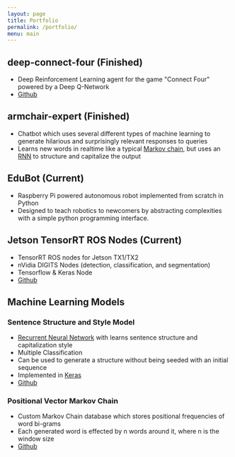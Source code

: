 ```yaml
---
layout: page
title: Portfolio
permalink: /portfolio/
menu: main
---
```


## deep-connect-four (Finished)
- Deep Reinforcement Learning agent for the game "Connect Four" powered by a Deep Q-Network
- [Github][deep-connect-four]

## armchair-expert (Finished)
- Chatbot which uses several different types of machine learning to generate hilarious and surprisingly relevant responses to queries
- Learns new words in realtime like a typical [Markov chain][markov-chain], but uses an [RNN][rnn] to structure and capitalize the output

## EduBot (Current)
- Raspberry Pi powered autonomous robot implemented from scratch in Python
- Designed to teach robotics to newcomers by abstracting complexities with a simple python programming interface.

## Jetson TensorRT ROS Nodes (Current)
- TensorRT ROS nodes for Jetson TX1/TX2
- nVidia DIGITS Nodes (detection, classification, and segmentation)
- Tensorflow & Keras Node
- [Github][ros-jetson-tensorrt]

## Machine Learning Models
### Sentence Structure and Style Model
- [Recurrent Neural Network][rnn] with learns sentence structure and capitalization style
- Multiple Classification
- Can be used to generate a structure without being seeded with an initial sequence
- Implemented in [Keras][keras]
- [Github][structure-model]
### Positional Vector Markov Chain
- Custom Markov Chain database which stores positional frequencies of word bi-grams
- Each generated word is effected by n words around it, where n is the window size
- [Github][markov-chain-ng]

[structure-model]: https://github.com/csvance/armchair-expert/blob/master/models/structure.py
[armchair-expert]: https://github.com/csvance/armchair-expert
[deep-hammy]: https://github.com/csvance/deep-hammy
[deep-connect-four]: https://github.com/csvance/deep-connect-four
[ros-jetson-tensorrt]: https://github.com/csvance/ros_jetson_tensorrt

[aol-reaction-model]: https://github.com/csvance/armchair-expert/blob/master/models/reaction.py
[neighbor-markov-chain]: https://github.com/csvance/armchair-expert/blob/legacy-sql/markov.py
[markov-chain-ng]: https://github.com/csvance/armchair-expert/blob/master/markov_engine.py

[keras]: https://keras.io
[tensorflow]: https://www.tensorflow.org

[nlp]: https://en.wikipedia.org/wiki/Natural_language_processing
[rdbms]: https://en.wikipedia.org/wiki/Relational_database_management_system
[markov-chain]: https://en.wikipedia.org/wiki/Markov_chain
[liltrumpy]: https://twitter.com/LilTrumpyAI
[twitter]: https://twitter.com
[rnn]: https://en.wikipedia.org/wiki/Recurrent_neural_network
